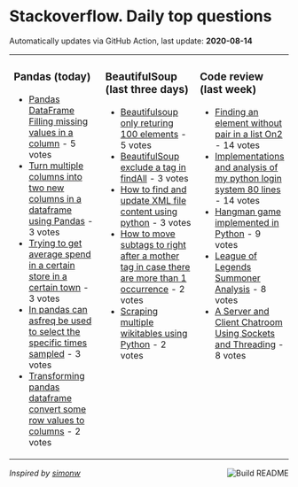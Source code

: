 # Stackoverflow. Daily top questions 

Automatically updates via GitHub Action, last update: **<!-- date starts -->2020-08-14<!-- date ends -->**


<table><tr><td valign="top" width="33%">

### Pandas (today)
<!-- pandas starts -->
* [Pandas DataFrame Filling missing values in a column](https://stackoverflow.com/questions/63412782/pandas-dataframe-filling-missing-values-in-a-column) - 5 votes
* [Turn multiple columns into two new columns in a dataframe using Pandas](https://stackoverflow.com/questions/63418487/turn-multiple-columns-into-two-new-columns-in-a-dataframe-using-pandas) - 3 votes
* [Trying to get average spend in a certain store in a certain town](https://stackoverflow.com/questions/63411747/trying-to-get-average-spend-in-a-certain-store-in-a-certain-town) - 3 votes
* [In pandas can asfreq be used to select the specific times sampled](https://stackoverflow.com/questions/63415893/in-pandas-can-asfreq-be-used-to-select-the-specific-times-sampled) - 3 votes
* [Transforming pandas dataframe  convert some row values to columns](https://stackoverflow.com/questions/63413708/transforming-pandas-dataframe-convert-some-row-values-to-columns) - 2 votes
<!-- pandas ends -->
</td><td valign="top" width="34%">


### BeautifulSoup (last three days)
<!-- beautifulsoup starts -->
* [Beautifulsoup only returing 100 elements](https://stackoverflow.com/questions/63376961/beautifulsoup-only-returing-100-elements) - 5 votes
* [BeautifulSoup exclude a tag in findAll](https://stackoverflow.com/questions/63389151/beautifulsoup-exclude-a-tag-in-findall) - 3 votes
* [How to find and update XML file content using python](https://stackoverflow.com/questions/63380448/how-to-find-and-update-xml-file-content-using-python) - 3 votes
* [How to move subtags to right after a mother tag in case there are more than 1 occurrence](https://stackoverflow.com/questions/63402127/how-to-move-sub-tags-to-right-after-a-mother-tag-in-case-there-are-more-than-1-o) - 2 votes
* [Scraping multiple wikitables using Python](https://stackoverflow.com/questions/63396406/scraping-multiple-wikitables-using-python) - 2 votes
<!-- beautifulsoup ends -->
</td><td valign="top" width="34%">


### Сode review (last week)
<!-- python starts -->
* [Finding an element without pair in a list On2](https://codereview.stackexchange.com/questions/247723/finding-an-element-without-pair-in-a-list-on2) - 14 votes
* [Implementations and analysis of my python login system 80 lines](https://codereview.stackexchange.com/questions/247743/implementations-and-analysis-of-my-python-login-system-80-lines) - 14 votes
* [Hangman game implemented in Python](https://codereview.stackexchange.com/questions/247603/hangman-game-implemented-in-python) - 9 votes
* [League of Legends Summoner Analysis](https://codereview.stackexchange.com/questions/247788/league-of-legends-summoner-analysis) - 8 votes
* [A Server and Client Chatroom Using Sockets and Threading](https://codereview.stackexchange.com/questions/247815/a-server-and-client-chatroom-using-sockets-and-threading) - 8 votes
<!-- python ends -->
</td></tr></table>


<a href="https://github.com/hp0404/hp0404/actions"><img src="https://github.com/hp0404/hp0404/workflows/Build%20README/badge.svg" align="right" alt="Build README"></a> <p>*Inspired by  [simonw](https://github.com/simonw/simonw)*</p>
